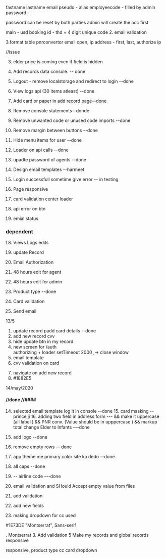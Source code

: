 fastname lastname email pseudo - alias employeecode - filled by admin password -

password can be reset by both parties admin will create the acc first

main - usd booking id - thd + 4 digit unique code 2. email validation

3.format table pnrconvertor email open, ip address - first, last, authorize ip

//issue

3. elder price is coming even if field is hidden

4. Add records data console. -- done
5. Logout - remove localstorage and redirect to login --done
6. View logs api (30 items atleast) --done
7. Add card or paper in add record page--done
8. Remove console statements--donde
9. Remove unwanted code or unused code imports --done
10. Remove margin between buttons --done
11. Hide menu items for user --done
12. Loader on api calls --done
13. upadte password of agents --done

14. Design email templates --harmeet

15. Login successfull sometime give error -- in testing
16. Page responsive
17. card validation center loader
18. api error on btn
19. emial status

### dependent

18. Views Logs edits
19. update Record

20. Email Authorization
21. 48 hours edit for agent
22. 48 hours edit for admin
23. Product type --done
24. Card validation
25. Send email

13/5

<!-- https://datastudio.google.com/u/0/reporting/2975876c-76bc-4c5c-9775-74544276471c/page/ElInC -->

1. update record padd card details --done
2. add new record cvv
3. hide update btn in my record
4. new screen for /auth  
   authorizing + loader setTimeout 2000 ,-> close window
5. email template
6. cvv validation on card
 <!-- new Date('2022-05-13T03:39:48.781Z') - new Date() -->

7. navigate on add new record
8. #1882E5
    <!-- #0E4E8A -->
     <!-- color: #0B4173;font-size: 16px; -->

<!--




.menu-icon{
  width:100%;
  display:flex;
  justify-content:space-between;
  align-items:center;
   padding:20px;
}
.logo {
  display:flex;
}

<div class="menu">
  <div class="menu-icon">
  <div class="logo"> Logo</div>

  </div>

-->

14/may/2020

#### //done //####

14. selected email template log it in console --done 15. card masking --prince ji 16. adding two field in address form --- && make it uppercase (all label ) && PNR conv. (Value should be in upppercase ) && markup total change Elder to Infants ---done
15. add logo --done
16. remove empty rows -- done
17. app theme me primary color site ka dedo --done
18. all caps --done

19. -- airline code ---done
20. email validation and SHould Accept empty value from files

21. add validation

22. add new fields
23. making dropdown for cc used

<!--  font  -->

#1E73DE "Montserrat", Sans-serif

. Montserrat 3. Add validation 5 Make my records and global records responsive

responsive, product type cc card dropdown
